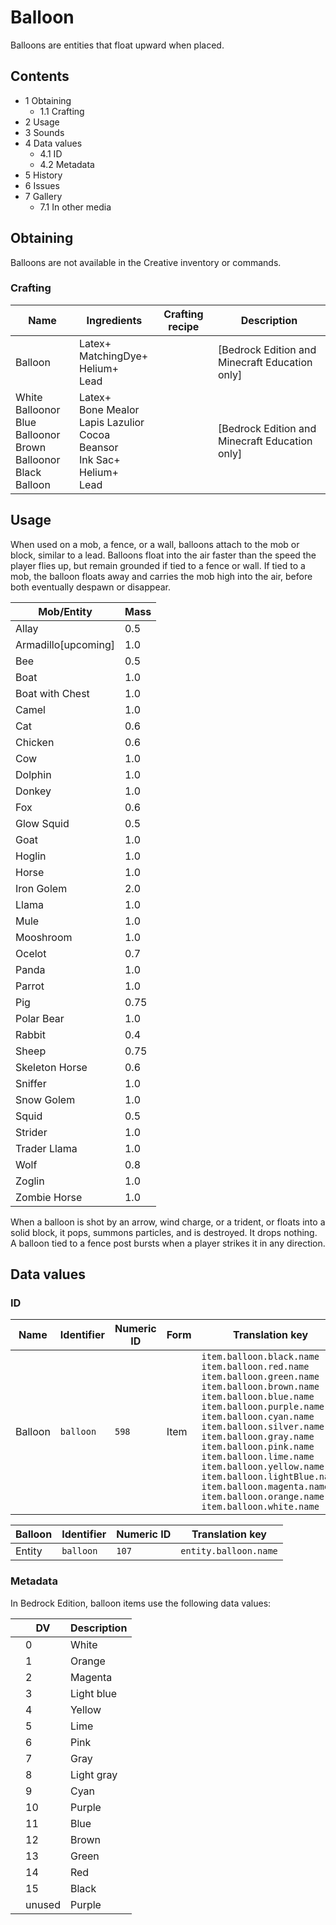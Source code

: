 # Balloon
Balloons are entities that float upward when placed.

## Contents
- 1 Obtaining
	- 1.1 Crafting
- 2 Usage
- 3 Sounds
- 4 Data values
	- 4.1 ID
	- 4.2 Metadata
- 5 History
- 6 Issues
- 7 Gallery
	- 7.1 In other media

## Obtaining
Balloons are not available in the Creative inventory or commands.

### Crafting
| Name                                                                     | Ingredients                                                                                   | Crafting recipe | Description                                      |
|--------------------------------------------------------------------------|-----------------------------------------------------------------------------------------------|-----------------|--------------------------------------------------|
| Balloon                                                                  | Latex+<br/>MatchingDye+<br/>Helium+<br/>Lead                                                  |                 | ‌[Bedrock Edition and Minecraft Education  only] |
| White Balloonor<br/>Blue Balloonor<br/>Brown Balloonor<br/>Black Balloon | Latex+<br/>Bone Mealor<br/>Lapis Lazulior<br/>Cocoa Beansor<br/>Ink Sac+<br/>Helium+<br/>Lead |                 | ‌[Bedrock Edition and Minecraft Education  only] |

## Usage
When used on a mob, a fence, or a wall, balloons attach to the mob or block, similar to a lead. Balloons float into the air faster than the speed the player flies up, but remain grounded if tied to a fence or wall. If tied to a mob, the balloon floats away and carries the mob high into the air, before both eventually despawn or disappear.

| Mob/Entity           | Mass |
|----------------------|------|
| Allay                | 0.5  |
| Armadillo‌[upcoming] | 1.0  |
| Bee                  | 0.5  |
| Boat                 | 1.0  |
| Boat with Chest      | 1.0  |
| Camel                | 1.0  |
| Cat                  | 0.6  |
| Chicken              | 0.6  |
| Cow                  | 1.0  |
| Dolphin              | 1.0  |
| Donkey               | 1.0  |
| Fox                  | 0.6  |
| Glow Squid           | 0.5  |
| Goat                 | 1.0  |
| Hoglin               | 1.0  |
| Horse                | 1.0  |
| Iron Golem           | 2.0  |
| Llama                | 1.0  |
| Mule                 | 1.0  |
| Mooshroom            | 1.0  |
| Ocelot               | 0.7  |
| Panda                | 1.0  |
| Parrot               | 1.0  |
| Pig                  | 0.75 |
| Polar Bear           | 1.0  |
| Rabbit               | 0.4  |
| Sheep                | 0.75 |
| Skeleton Horse       | 0.6  |
| Sniffer              | 1.0  |
| Snow Golem           | 1.0  |
| Squid                | 0.5  |
| Strider              | 1.0  |
| Trader Llama         | 1.0  |
| Wolf                 | 0.8  |
| Zoglin               | 1.0  |
| Zombie Horse         | 1.0  |

When a balloon is shot by an arrow, wind charge, or a trident, or floats into a solid block, it pops, summons particles, and is destroyed. It drops nothing. A balloon tied to a fence post bursts when a player strikes it in any direction.

## Data values
### ID
| Name    | Identifier | Numeric ID | Form | Translation key                                                                                                                                                                                                                                                                                                                                                                                                                                                                                |
|---------|------------|------------|------|------------------------------------------------------------------------------------------------------------------------------------------------------------------------------------------------------------------------------------------------------------------------------------------------------------------------------------------------------------------------------------------------------------------------------------------------------------------------------------------------|
| Balloon | `balloon`  | `598`      | Item | `item.balloon.black.name`<br/>`item.balloon.red.name`<br/>`item.balloon.green.name`<br/>`item.balloon.brown.name`<br/>`item.balloon.blue.name`<br/>`item.balloon.purple.name`<br/>`item.balloon.cyan.name`<br/>`item.balloon.silver.name`<br/>`item.balloon.gray.name`<br/>`item.balloon.pink.name`<br/>`item.balloon.lime.name`<br/>`item.balloon.yellow.name`<br/>`item.balloon.lightBlue.name`<br/>`item.balloon.magenta.name`<br/>`item.balloon.orange.name`<br/>`item.balloon.white.name` |

| Balloon | Identifier | Numeric ID | Translation key       |
|---------|------------|------------|-----------------------|
| Entity  | `balloon`  | `107`      | `entity.balloon.name` |

### Metadata
In Bedrock Edition, balloon items use the following data values:

|  | DV     | Description |
|--|--------|-------------|
|  | 0      | White       |
|  | 1      | Orange      |
|  | 2      | Magenta     |
|  | 3      | Light blue  |
|  | 4      | Yellow      |
|  | 5      | Lime        |
|  | 6      | Pink        |
|  | 7      | Gray        |
|  | 8      | Light gray  |
|  | 9      | Cyan        |
|  | 10     | Purple      |
|  | 11     | Blue        |
|  | 12     | Brown       |
|  | 13     | Green       |
|  | 14     | Red         |
|  | 15     | Black       |
|  | unused | Purple      |


